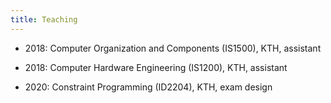 ```yaml
---
title: Teaching
---
```


* 2018: Computer Organization and Components (IS1500), KTH, assistant

* 2018: Computer Hardware Engineering (IS1200), KTH, assistant

* 2020: Constraint Programming (ID2204), KTH, exam design

